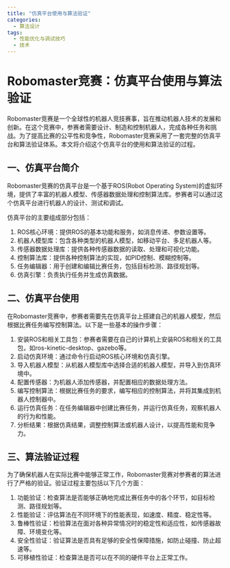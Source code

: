 ```yaml
---  
title: "仿真平台使用与算法验证"  
categories:  
  - 算法设计  
tags: 
  - 性能优化与调试技巧 
  - 技术  
---  
```


# Robomaster竞赛：仿真平台使用与算法验证

Robomaster竞赛是一个全球性的机器人竞技赛事，旨在推动机器人技术的发展和创新。在这个竞赛中，参赛者需要设计、制造和控制机器人，完成各种任务和挑战。为了提高比赛的公平性和竞争性，Robomaster竞赛采用了一套完整的仿真平台和算法验证体系。本文将介绍这个仿真平台的使用和算法验证的过程。

## 一、仿真平台简介

Robomaster竞赛的仿真平台是一个基于ROS(Robot Operating System)的虚拟环境，提供了丰富的机器人模型、传感器数据处理和控制算法库。参赛者可以通过这个仿真平台进行机器人的设计、测试和调试。

仿真平台的主要组成部分包括：

1. ROS核心环境：提供ROS的基本功能和服务，如消息传递、参数设置等。
2. 机器人模型库：包含各种类型的机器人模型，如移动平台、多足机器人等。
3. 传感器数据处理库：提供各种传感器数据的读取、处理和可视化功能。
4. 控制算法库：提供各种控制算法的实现，如PID控制、模糊控制等。
5. 任务编辑器：用于创建和编辑比赛任务，包括目标检测、路径规划等。
6. 仿真引擎：负责执行任务并生成仿真数据。

## 二、仿真平台使用

在Robomaster竞赛中，参赛者需要先在仿真平台上搭建自己的机器人模型，然后根据比赛任务编写控制算法。以下是一些基本的操作步骤：

1. 安装ROS和相关工具包：参赛者需要在自己的计算机上安装ROS和相关的工具包，如ros-kinetic-desktop、gazebo等。
2. 启动仿真环境：通过命令行启动ROS核心环境和仿真引擎。
3. 导入机器人模型：从机器人模型库中选择合适的机器人模型，并导入到仿真环境中。
4. 配置传感器：为机器人添加传感器，并配置相应的数据处理方法。
5. 编写控制算法：根据比赛任务的要求，编写相应的控制算法，并将其集成到机器人控制器中。
6. 运行仿真任务：在任务编辑器中创建比赛任务，并运行仿真任务，观察机器人的行为和性能。
7. 分析结果：根据仿真结果，调整控制算法或机器人设计，以提高性能和竞争力。

## 三、算法验证过程

为了确保机器人在实际比赛中能够正常工作，Robomaster竞赛对参赛者的算法进行了严格的验证。验证过程主要包括以下几个方面：

1. 功能验证：检查算法是否能够正确地完成比赛任务中的各个环节，如目标检测、路径规划等。
2. 性能验证：评估算法在不同环境下的性能表现，如速度、精度、稳定性等。
3. 鲁棒性验证：检验算法在面对各种异常情况时的稳定性和适应性，如传感器故障、环境变化等。
4. 安全性验证：验证算法是否具有足够的安全性保障措施，如防止碰撞、防止超速等。
5. 可移植性验证：检查算法是否可以在不同的硬件平台上正常工作。 
